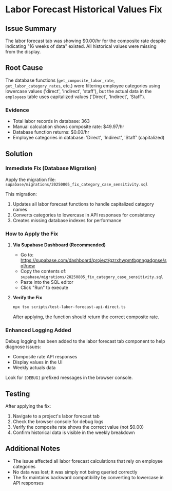 # Labor Forecast Historical Values Fix

## Issue Summary
The labor forecast tab was showing $0.00/hr for the composite rate despite indicating "16 weeks of data" existed. All historical values were missing from the display.

## Root Cause
The database functions (`get_composite_labor_rate`, `get_labor_category_rates`, etc.) were filtering employee categories using lowercase values ('direct', 'indirect', 'staff'), but the actual data in the `employees` table uses capitalized values ('Direct', 'Indirect', 'Staff').

### Evidence
- Total labor records in database: 363
- Manual calculation shows composite rate: $49.97/hr
- Database function returns: $0.00/hr
- Employee categories in database: 'Direct', 'Indirect', 'Staff' (capitalized)

## Solution

### Immediate Fix (Database Migration)
Apply the migration file: `supabase/migrations/20250805_fix_category_case_sensitivity.sql`

This migration:
1. Updates all labor forecast functions to handle capitalized category names
2. Converts categories to lowercase in API responses for consistency
3. Creates missing database indexes for performance

### How to Apply the Fix

1. **Via Supabase Dashboard (Recommended)**
   - Go to: https://supabase.com/dashboard/project/gzrxhwpmtbgnngadgnse/sql/new
   - Copy the contents of: `supabase/migrations/20250805_fix_category_case_sensitivity.sql`
   - Paste into the SQL editor
   - Click "Run" to execute

2. **Verify the Fix**
   ```bash
   npx tsx scripts/test-labor-forecast-api-direct.ts
   ```
   After applying, the function should return the correct composite rate.

### Enhanced Logging Added
Debug logging has been added to the labor forecast tab component to help diagnose issues:
- Composite rate API responses
- Display values in the UI
- Weekly actuals data

Look for `[DEBUG]` prefixed messages in the browser console.

## Testing
After applying the fix:
1. Navigate to a project's labor forecast tab
2. Check the browser console for debug logs
3. Verify the composite rate shows the correct value (not $0.00)
4. Confirm historical data is visible in the weekly breakdown

## Additional Notes
- The issue affected all labor forecast calculations that rely on employee categories
- No data was lost; it was simply not being queried correctly
- The fix maintains backward compatibility by converting to lowercase in API responses